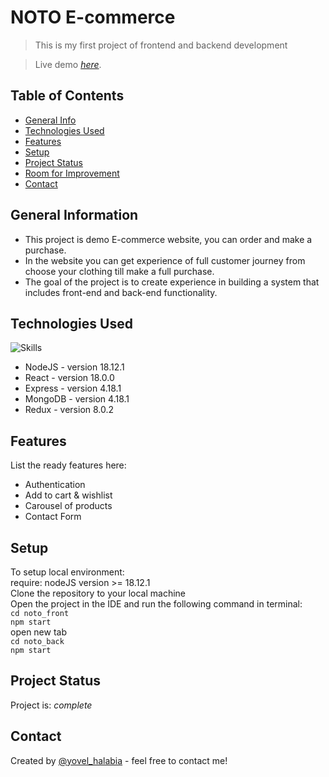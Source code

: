 # NOTO E-commerce
> This is my first project of frontend and backend development

> Live demo [_here_](https://noto-yovel-halabia.vercel.app/).

## Table of Contents
* [General Info](#general-information)
* [Technologies Used](#technologies-used)
* [Features](#features)
* [Setup](#setup)
* [Project Status](#project-status)
* [Room for Improvement](#room-for-improvement)
* [Contact](#contact)



## General Information
- This project is demo E-commerce website, you can order and make a purchase.
- In the website you can get experience of full customer journey from choose your clothing till make a full purchase.
- The goal of the project is to create experience in building a system that includes front-end and back-end functionality.



## Technologies Used
![Skills](https://skills.thijs.gg/icons?i=nodejs,react,express,mongodb,redux&perline=5)
- NodeJS - version 18.12.1
- React - version 18.0.0
- Express - version 4.18.1
- MongoDB - version 4.18.1
- Redux - version 8.0.2




## Features
List the ready features here:
- Authentication
- Add to cart & wishlist
- Carousel of products
- Contact Form


## Setup
To setup local environment:<br/>
require: nodeJS version >= 18.12.1<br/>
Clone the repository to your local machine<br/>
Open the project in the IDE and run the following command in terminal:<br/>
`cd noto_front`</br>
`npm start`<br/>
open new tab<br/>
`cd noto_back`</br>
`npm start`


## Project Status
Project is: _complete_


## Contact
Created by [@yovel_halabia](https://www.linkedin.com/in/yovel-halabia-450a2b1b2/) - feel free to contact me!


